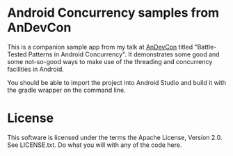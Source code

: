 # Android Concurrency samples from AnDevCon

This is a companion sample app from my talk at [AnDevCon](http://www.andevcon.com/) titled
"Battle-Tested Patterns in Android Concurrency".  It demonstrates some good and some not-so-good
ways to make use of the threading and concurrency facilities in Android.

You should be able to import the project into Android Studio and build it with the gradle
wrapper on the command line.

# License

This software is licensed under the terms the Apache License, Version 2.0.
See LICENSE.txt.  Do what you will with any of the code here.
